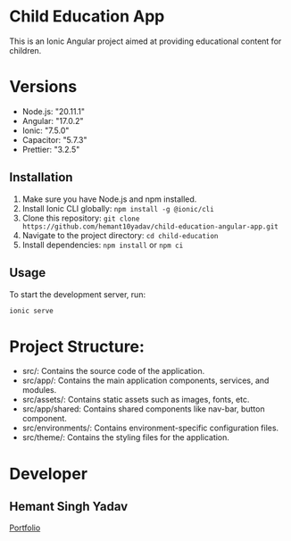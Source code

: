 # Child Education App

This is an Ionic Angular project aimed at providing educational content for children.

# Versions
- Node.js: "20.11.1"
- Angular: "17.0.2"
- Ionic: "7.5.0"
- Capacitor: "5.7.3"
- Prettier: "3.2.5"


## Installation

1. Make sure you have Node.js and npm installed.
2. Install Ionic CLI globally: `npm install -g @ionic/cli`
3. Clone this repository: `git clone https://github.com/hemant10yadav/child-education-angular-app.git`
4. Navigate to the project directory: `cd child-education`
5. Install dependencies: `npm install` or `npm ci`

## Usage

To start the development server, run:

```bash
ionic serve
```

# Project Structure:

- src/: Contains the source code of the application.
- src/app/: Contains the main application components, services, and modules.
- src/assets/: Contains static assets such as images, fonts, etc.
- src/app/shared: Contains shared components like nav-bar, button component.
- src/environments/: Contains environment-specific configuration files.
- src/theme/: Contains the styling files for the application.



# Developer
## Hemant Singh Yadav
[Portfolio](https://hemant10yadav.github.io/)



